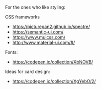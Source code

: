 For the ones who like styling:

CSS frameworks
* https://picturepan2.github.io/spectre/
* https://semantic-ui.com/
* https://www.muicss.com/
* http://www.material-ui.com/#/


Fonts:
* https://codepen.io/collection/XbNOVB/


Ideas for card design:

* https://codepen.io/collection/XgYebO/2/
